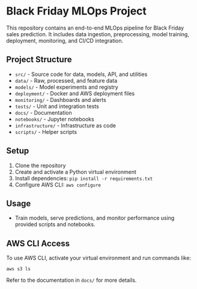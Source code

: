 # Black Friday MLOps Project

This repository contains an end-to-end MLOps pipeline for Black Friday sales prediction. It includes data ingestion, preprocessing, model training, deployment, monitoring, and CI/CD integration.

## Project Structure
- `src/` - Source code for data, models, API, and utilities
- `data/` - Raw, processed, and feature data
- `models/` - Model experiments and registry
- `deployment/` - Docker and AWS deployment files
- `monitoring/` - Dashboards and alerts
- `tests/` - Unit and integration tests
- `docs/` - Documentation
- `notebooks/` - Jupyter notebooks
- `infrastructure/` - Infrastructure as code
- `scripts/` - Helper scripts

## Setup
1. Clone the repository
2. Create and activate a Python virtual environment
3. Install dependencies: `pip install -r requirements.txt`
4. Configure AWS CLI: `aws configure`

## Usage
- Train models, serve predictions, and monitor performance using provided scripts and notebooks.

## AWS CLI Access
To use AWS CLI, activate your virtual environment and run commands like:
```
aws s3 ls
```
Refer to the documentation in `docs/` for more details.
